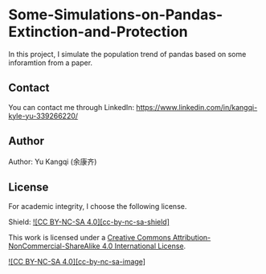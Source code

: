 # Some-Simulations-on-Pandas-Extinction-and-Protection
In this project, I simulate the population trend of pandas based on some inforamtion from a paper.

## Contact 
You can contact me through LinkedIn: https://www.linkedin.com/in/kangqi-kyle-yu-339266220/

## Author
Author: Yu Kangqi (余康齐)

## License
For academic integrity, I choose the following license.

Shield: [![CC BY-NC-SA 4.0][cc-by-nc-sa-shield]][cc-by-nc-sa]

This work is licensed under a
[Creative Commons Attribution-NonCommercial-ShareAlike 4.0 International License][cc-by-nc-sa].

[![CC BY-NC-SA 4.0][cc-by-nc-sa-image]][cc-by-nc-sa]

[cc-by-nc-sa]: http://creativecommons.org/licenses/by-nc-sa/4.0/
